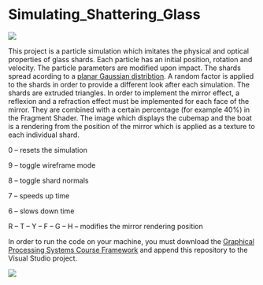 # Simulating_Shattering_Glass

<img src="/back_mirror.gif?raw=true">

This project is a particle simulation which imitates the physical and optical properties of glass shards. Each particle has an initial position, rotation and velocity. The particle parameters are modified upon impact. The shards spread acording to a [planar Gaussian distribtion](https://homepages.inf.ed.ac.uk/rbf/HIPR2/gsmooth.htm). A random factor is applied to the shards in order to provide a different look after each simulation. The shards are extruded triangles. In order to implement the mirror effect, a reflexion and a refraction effect must be implemented for each face of the mirror. They are combined with a certain percentage (for example 40%) in the Fragment Shader. The image which displays the cubemap and the boat is a rendering from the position of the mirror which is applied as a texture to each individual shard.

0 – resets the simulation

9 – toggle wireframe mode

8 – toggle shard normals

7 – speeds up time

6 – slows down time

R – T – Y – F – G – H – modifies the mirror rendering position

In order to run the code on your machine, you must download the [Graphical Processing Systems Course Framework](https://github.com/UPB-Graphics/SPG-Framework) and append this repository to the Visual Studio project.

<img src="/front_mirror.gif?raw=true">
